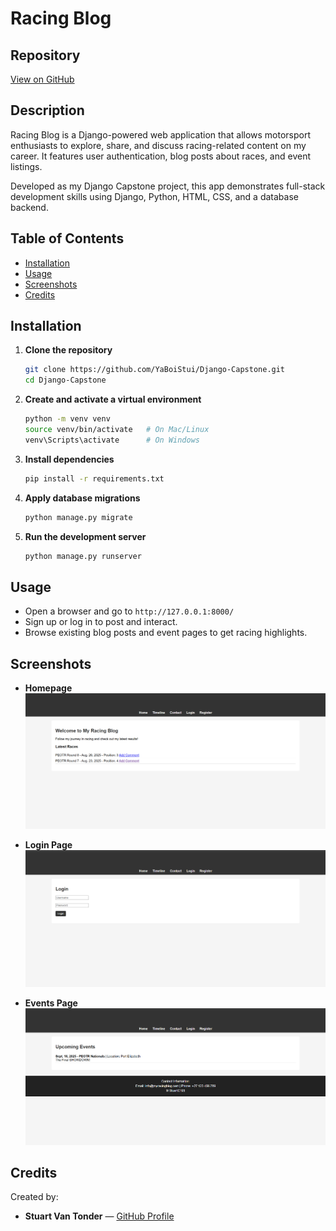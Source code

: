 # Racing Blog

## Repository
[View on GitHub](https://github.com/YaBoiStui/Django-Capstone)


## Description
Racing Blog is a Django-powered web application that allows motorsport enthusiasts to explore, share, and discuss racing-related content on my career. It features user authentication, blog posts about races, and event listings.

Developed as my Django Capstone project, this app demonstrates full-stack development skills using Django, Python, HTML, CSS, and a database backend.

## Table of Contents
- [Installation](#installation)
- [Usage](#usage)
- [Screenshots](#screenshots)
- [Credits](#credits)

## Installation

1. **Clone the repository**  
   ```bash
   git clone https://github.com/YaBoiStui/Django-Capstone.git
   cd Django-Capstone
   ```

2. **Create and activate a virtual environment**  
   ```bash
   python -m venv venv
   source venv/bin/activate   # On Mac/Linux
   venv\Scripts\activate      # On Windows
   ```

3. **Install dependencies**  
   ```bash
   pip install -r requirements.txt
   ```

4. **Apply database migrations**  
   ```bash
   python manage.py migrate
   ```

5. **Run the development server**  
   ```bash
   python manage.py runserver
   ```

## Usage

- Open a browser and go to `http://127.0.0.1:8000/`
- Sign up or log in to post and interact.
- Browse existing blog posts and event pages to get racing highlights.

## Screenshots


- **Homepage**  
  ![Homepage](screenshots/homepage.png)

- **Login Page**  
  ![Login](screenshots/login.png)

- **Events Page**  
  ![Events](screenshots/events.png)

## Credits

Created by:  
- **Stuart Van Tonder** — [GitHub Profile](https://github.com/YaBoiStui)
